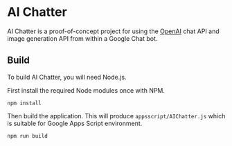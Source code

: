 # AI Chatter

AI Chatter is a proof-of-concept project for using the
[OpenAI](https://openai.com/) chat API and image generation API from within a
Google Chat bot.

## Build

To build AI Chatter, you will need Node.js.

First install the required Node modules once with NPM.

```shell
npm install
```

Then build the application. This will produce `appsscript/AIChatter.js` which is
suitable for Google Apps Script environment.

```shell
npm run build
```
